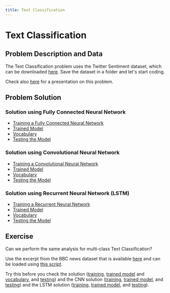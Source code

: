 ```yaml
---
title: Text Classification
---
```


# Text Classification

## Problem Description and Data

The Text Classification problem uses the Twitter Sentiment dataset, which can be downloaded
<a target="_blank" href="{{site.dataurl}}/TextClassification/15000tweets.csv">here</a>.
Save the dataset in a folder and let's start coding.

Check also <a target="_blank" href="{{site.baseurl}}/presentations/TextClassification.pdf">here</a>
for a presentation on this problem.

## Problem Solution

### Solution using Fully Connected Neural Network

- <a target="_blank" href="{{site.dataurl}}/TextClassification/training.py">Training a Fully Connected Neural Network</a>
- <a target="_blank" href="{{site.dataurl}}/TextClassification/model.h5">Trained Model</a>
- <a target="_blank" href="{{site.dataurl}}/TextClassification/dictionary.json">Vocabulary</a>
- <a target="_blank" href="{{site.dataurl}}/TextClassification/testing.py">Testing the Model</a>

### Solution using Convolutional Neural Network

- <a target="_blank" href="{{site.dataurl}}/TextClassification/training_cnn.py">Training a Convolutional Neural Network</a>
- <a target="_blank" href="{{site.dataurl}}/TextClassification/cnn_model.h5">Trained Model</a>
- <a target="_blank" href="{{site.dataurl}}/TextClassification/dictionary.json">Vocabulary</a>
- <a target="_blank" href="{{site.dataurl}}/TextClassification/testing_cnn_lstm.py">Testing the Model</a>

### Solution using Recurrent Neural Network (LSTM)

- <a target="_blank" href="{{site.dataurl}}/TextClassification/training.py">Training a Recurrent Neural Network</a>
- <a target="_blank" href="{{site.dataurl}}/TextClassification/lstm_model.h5">Trained Model</a>
- <a target="_blank" href="{{site.dataurl}}/TextClassification/dictionary.json">Vocabulary</a>
- <a target="_blank" href="{{site.dataurl}}/TextClassification/testing_cnn_lstm.py">Testing the Model</a>

## Exercise
Can we perform the same analysis for multi-class Text Classification?

Use the excerpt from the BBC news dataset that is available
<a target="_blank" href="{{site.dataurl}}/TextClassificationMultiClass/bbc.zip">here</a>
and can be loaded using <a target="_blank" href="{{site.dataurl}}/TextClassificationMultiClass/dataload.py">this script</a>.

Try this before you check the solution
(<a target="_blank" href="{{site.dataurl}}/TextClassificationMultiClass/training.py">training</a>,
<a target="_blank" href="{{site.dataurl}}/TextClassificationMultiClass/model.h5">trained model</a> and
<a target="_blank" href="{{site.dataurl}}/TextClassificationMultiClass/dictionary.json">vocabulary</a>, and
<a target="_blank" href="{{site.dataurl}}/TextClassificationMultiClass/testing.py">testing</a>)
and the CNN solution
(<a target="_blank" href="{{site.dataurl}}/TextClassificationMultiClass/training_cnn.py">training</a>,
<a target="_blank" href="{{site.dataurl}}/TextClassificationMultiClass/cnn_model.h5">trained model</a>, and
<a target="_blank" href="{{site.dataurl}}/TextClassificationMultiClass/testing_cnn_lstm.py">testing</a>)
and the LSTM solution
(<a target="_blank" href="{{site.dataurl}}/TextClassificationMultiClass/training_lstm.py">training</a>,
<a target="_blank" href="{{site.dataurl}}/TextClassificationMultiClass/lstm_model.h5">trained model</a>, and
<a target="_blank" href="{{site.dataurl}}/TextClassificationMultiClass/testing_cnn_lstm.py">testing</a>).

